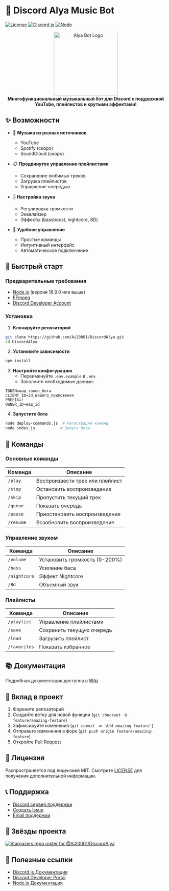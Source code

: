 # 🎵 Discord Alya Music Bot

[![License](https://img.shields.io/github/license/Ai20001/DiscordAlya)](https://github.com/Ai20001/DiscordAlya/blob/master/LICENSE)
[![Discord.js](https://img.shields.io/badge/discord.js-v14-blue.svg)](https://discord.js.org)
[![Node](https://img.shields.io/badge/node-%3E%3D%2016.9.0-green.svg)](https://nodejs.org)

<div align="center">
  <img src="https://i.imgur.com/XxxXxxx.png" alt="Alya Bot Logo" width="200"/>
  <br/>
  <b>Многофункциональный музыкальный бот для Discord с поддержкой YouTube, плейлистов и крутыми эффектами!</b>
</div>

## ✨ Возможности

- 🎵 **Музыка из разных источников**
  - YouTube
  - Spotify (скоро)
  - SoundCloud (скоро)

- 📋 **Продвинутое управление плейлистами**
  - Сохранение любимых треков
  - Загрузка плейлистов
  - Управление очередью

- 🎚️ **Настройка звука**
  - Регулировка громкости
  - Эквалайзер
  - Эффекты (bassboost, nightcore, 8D)

- 🔄 **Удобное управление**
  - Простые команды
  - Интуитивный интерфейс
  - Автоматическое подключение

## 🚀 Быстрый старт

### Предварительные требования

- [Node.js](https://nodejs.org/) (версия 16.9.0 или выше)
- [FFmpeg](https://ffmpeg.org/)
- [Discord Developer Account](https://discord.com/developers/applications)

### Установка

1. **Клонируйте репозиторий**
```bash
git clone https://github.com/Ai20001/DiscordAlya.git
cd DiscordAlya
```

2. **Установите зависимости**
```bash
npm install
```

3. **Настройте конфигурацию**
   - Переименуйте `.env.example` в `.env`
   - Заполните необходимые данные:
```env
TOKEN=ваш_токен_бота
CLIENT_ID=id_вашего_приложения
PREFIX=!
OWNER_ID=ваш_id
```

4. **Запустите бота**
```bash
node deploy-commands.js  # Регистрация команд
node index.js           # Запуск бота
```

## 📝 Команды

### Основные команды
| Команда | Описание |
|---------|----------|
| `/play` | Воспроизвести трек или плейлист |
| `/stop` | Остановить воспроизведение |
| `/skip` | Пропустить текущий трек |
| `/queue` | Показать очередь |
| `/pause` | Приостановить воспроизведение |
| `/resume` | Возобновить воспроизведение |

### Управление звуком
| Команда | Описание |
|---------|----------|
| `/volume` | Установить громкость (0-200%) |
| `/bass` | Усиление баса |
| `/nightcore` | Эффект Nightcore |
| `/8d` | Объемный звук |

### Плейлисты
| Команда | Описание |
|---------|----------|
| `/playlist` | Управление плейлистами |
| `/save` | Сохранить текущую очередь |
| `/load` | Загрузить плейлист |
| `/favorites` | Показать избранное |

## 📚 Документация

Подробная документация доступна в [Wiki](https://github.com/Ai20001/DiscordAlya/wiki)

## 🤝 Вклад в проект

1. Форкните репозиторий
2. Создайте ветку для новой функции (`git checkout -b feature/amazing-feature`)
3. Зафиксируйте изменения (`git commit -m 'Add amazing feature'`)
4. Отправьте изменения в форк (`git push origin feature/amazing-feature`)
5. Откройте Pull Request

## 📜 Лицензия

Распространяется под лицензией MIT. Смотрите [LICENSE](LICENSE) для получения дополнительной информации.

## 📞 Поддержка

- [Discord сервер поддержки](https://discord.gg/your-server)
- [Создать Issue](https://github.com/Ai20001/DiscordAlya/issues)
- [Email поддержки](mailto:your-email@example.com)

## 🌟 Звёзды проекта

[![Stargazers repo roster for @Ai20001/DiscordAlya](https://reporoster.com/stars/Ai20001/DiscordAlya)](https://github.com/Ai20001/DiscordAlya/stargazers)

## 🔗 Полезные ссылки

- [Discord.js Документация](https://discord.js.org/)
- [Discord Developer Portal](https://discord.com/developers/docs)
- [Node.js Документация](https://nodejs.org/docs) 